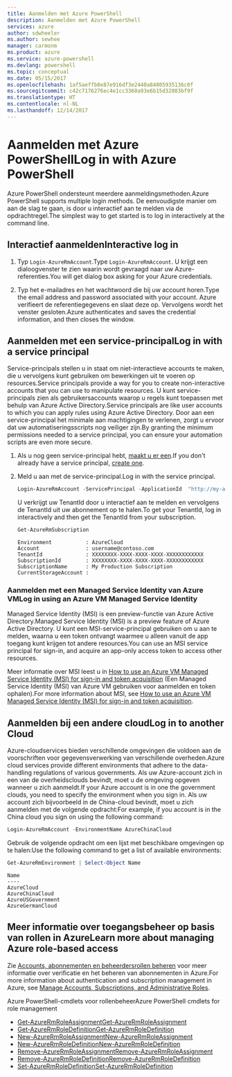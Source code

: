 ```yaml
---
title: Aanmelden met Azure PowerShell
description: Aanmelden met Azure PowerShell
services: azure
author: sdwheeler
ms.author: sewhee
manager: carmonm
ms.product: azure
ms.service: azure-powershell
ms.devlang: powershell
ms.topic: conceptual
ms.date: 05/15/2017
ms.openlocfilehash: 1af5aeffb8e87e916df3e2440a84805935136c0f
ms.sourcegitcommit: c42c7176276ec4e1cc3360a93e6b15d32083bf9f
ms.translationtype: HT
ms.contentlocale: nl-NL
ms.lasthandoff: 12/14/2017
---
```

# <a name="log-in-with-azure-powershell"></a><span data-ttu-id="7c8ac-103">Aanmelden met Azure PowerShell</span><span class="sxs-lookup"><span data-stu-id="7c8ac-103">Log in with Azure PowerShell</span></span>

<span data-ttu-id="7c8ac-104">Azure PowerShell ondersteunt meerdere aanmeldingsmethoden.</span><span class="sxs-lookup"><span data-stu-id="7c8ac-104">Azure PowerShell supports multiple login methods.</span></span> <span data-ttu-id="7c8ac-105">De eenvoudigste manier om aan de slag te gaan, is door u interactief aan te melden via de opdrachtregel.</span><span class="sxs-lookup"><span data-stu-id="7c8ac-105">The simplest way to get started is to log in interactively at the command line.</span></span>

## <a name="interactive-log-in"></a><span data-ttu-id="7c8ac-106">Interactief aanmelden</span><span class="sxs-lookup"><span data-stu-id="7c8ac-106">Interactive log in</span></span>

1. <span data-ttu-id="7c8ac-107">Typ `Login-AzureRmAccount`.</span><span class="sxs-lookup"><span data-stu-id="7c8ac-107">Type `Login-AzureRmAccount`.</span></span> <span data-ttu-id="7c8ac-108">U krijgt een dialoogvenster te zien waarin wordt gevraagd naar uw Azure-referenties.</span><span class="sxs-lookup"><span data-stu-id="7c8ac-108">You will get dialog box asking for your Azure credentials.</span></span>

2. <span data-ttu-id="7c8ac-109">Typ het e-mailadres en het wachtwoord die bij uw account horen.</span><span class="sxs-lookup"><span data-stu-id="7c8ac-109">Type the email address and password associated with your account.</span></span> <span data-ttu-id="7c8ac-110">Azure verifieert de referentiegegevens en slaat deze op. Vervolgens wordt het venster gesloten.</span><span class="sxs-lookup"><span data-stu-id="7c8ac-110">Azure authenticates and saves the credential information, and then closes the window.</span></span>

## <a name="log-in-with-a-service-principal"></a><span data-ttu-id="7c8ac-111">Aanmelden met een service-principal</span><span class="sxs-lookup"><span data-stu-id="7c8ac-111">Log in with a service principal</span></span>

<span data-ttu-id="7c8ac-112">Service-principals stellen u in staat om niet-interactieve accounts te maken, die u vervolgens kunt gebruiken om bewerkingen uit te voeren op resources.</span><span class="sxs-lookup"><span data-stu-id="7c8ac-112">Service principals provide a way for you to create non-interactive accounts that you can use to manipulate resources.</span></span> <span data-ttu-id="7c8ac-113">U kunt service-principals zien als gebruikersaccounts waarop u regels kunt toepassen met behulp van Azure Active Directory.</span><span class="sxs-lookup"><span data-stu-id="7c8ac-113">Service principals are like user accounts to which you can apply rules using Azure Active Directory.</span></span> <span data-ttu-id="7c8ac-114">Door aan een service-principal het minimale aan machtigingen te verlenen, zorgt u ervoor dat uw automatiseringsscripts nog veiliger zijn.</span><span class="sxs-lookup"><span data-stu-id="7c8ac-114">By granting the minimum permissions needed to a service principal, you can ensure your automation scripts are even more secure.</span></span>

1. <span data-ttu-id="7c8ac-115">Als u nog geen service-principal hebt, [maakt u er een](create-azure-service-principal-azureps.md).</span><span class="sxs-lookup"><span data-stu-id="7c8ac-115">If you don't already have a service principal, [create one](create-azure-service-principal-azureps.md).</span></span>

2. <span data-ttu-id="7c8ac-116">Meld u aan met de service-principal.</span><span class="sxs-lookup"><span data-stu-id="7c8ac-116">Log in with the service principal.</span></span>

    ```powershell
    Login-AzureRmAccount -ServicePrincipal -ApplicationId  "http://my-app" -Credential $pscredential -TenantId $tenantid
    ```

    <span data-ttu-id="7c8ac-117">U verkrijgt uw TenantId door u interactief aan te melden en vervolgens de TenantId uit uw abonnement op te halen.</span><span class="sxs-lookup"><span data-stu-id="7c8ac-117">To get your TenantId, log in interactively and then get the TenantId from your subscription.</span></span>

    ```powershell
    Get-AzureRmSubscription
    ```

    ```
    Environment           : AzureCloud
    Account               : username@contoso.com
    TenantId              : XXXXXXXX-XXXX-XXXX-XXXX-XXXXXXXXXXXX
    SubscriptionId        : XXXXXXXX-XXXX-XXXX-XXXX-XXXXXXXXXXXX
    SubscriptionName      : My Production Subscription
    CurrentStorageAccount :
    ```

### <a name="log-in-using-an-azure-vm-managed-service-identity"></a><span data-ttu-id="7c8ac-118">Aanmelden met een Managed Service Identity van Azure VM</span><span class="sxs-lookup"><span data-stu-id="7c8ac-118">Log in using an Azure VM Managed Service Identity</span></span>

<span data-ttu-id="7c8ac-119">Managed Service Identity (MSI) is een preview-functie van Azure Active Directory.</span><span class="sxs-lookup"><span data-stu-id="7c8ac-119">Managed Service Identity (MSI) is a preview feature of Azure Active Directory.</span></span> <span data-ttu-id="7c8ac-120">U kunt een MSI-service-principal gebruiken om u aan te melden, waarna u een token ontvangt waarmee u alleen vanuit de app toegang kunt krijgen tot andere resources.</span><span class="sxs-lookup"><span data-stu-id="7c8ac-120">You can use an MSI service principal for sign-in, and acquire an app-only access token to access other resources.</span></span>

<span data-ttu-id="7c8ac-121">Meer informatie over MSI leest u in [How to use an Azure VM Managed Service Identity (MSI) for sign-in and token acquisition](/azure/active-directory/msi-how-to-get-access-token-using-msi) (Een Managed Service Identity (MSI) van Azure VM gebruiken voor aanmelden en token ophalen).</span><span class="sxs-lookup"><span data-stu-id="7c8ac-121">For more information about MSI, see [How to use an Azure VM Managed Service Identity (MSI) for sign-in and token acquisition](/azure/active-directory/msi-how-to-get-access-token-using-msi).</span></span>

## <a name="log-in-to-another-cloud"></a><span data-ttu-id="7c8ac-122">Aanmelden bij een andere cloud</span><span class="sxs-lookup"><span data-stu-id="7c8ac-122">Log in to another Cloud</span></span>

<span data-ttu-id="7c8ac-123">Azure-cloudservices bieden verschillende omgevingen die voldoen aan de voorschriften voor gegevensverwerking van verschillende overheden.</span><span class="sxs-lookup"><span data-stu-id="7c8ac-123">Azure cloud services provide different environments that adhere to the data-handling regulations of various governments.</span></span> <span data-ttu-id="7c8ac-124">Als uw Azure-account zich in een van de overheidsclouds bevindt, moet u de omgeving opgeven wanneer u zich aanmeldt.</span><span class="sxs-lookup"><span data-stu-id="7c8ac-124">If your Azure account is in one the government clouds, you need to specify the environment when you sign in.</span></span> <span data-ttu-id="7c8ac-125">Als uw account zich bijvoorbeeld in de China-cloud bevindt, moet u zich aanmelden met de volgende opdracht:</span><span class="sxs-lookup"><span data-stu-id="7c8ac-125">For example, if you account is in the China cloud you sign on using the following command:</span></span>

```powershell
Login-AzureRmAccount -EnvironmentName AzureChinaCloud
```

<span data-ttu-id="7c8ac-126">Gebruik de volgende opdracht om een lijst met beschikbare omgevingen op te halen:</span><span class="sxs-lookup"><span data-stu-id="7c8ac-126">Use the following command to get a list of available environments:</span></span>

```powershell
Get-AzureRmEnvironment | Select-Object Name
```

```
Name
----
AzureCloud
AzureChinaCloud
AzureUSGovernment
AzureGermanCloud
```

## <a name="learn-more-about-managing-azure-role-based-access"></a><span data-ttu-id="7c8ac-127">Meer informatie over toegangsbeheer op basis van rollen in Azure</span><span class="sxs-lookup"><span data-stu-id="7c8ac-127">Learn more about managing Azure role-based access</span></span>

<span data-ttu-id="7c8ac-128">Zie [Accounts, abonnementen en beheerdersrollen beheren](/azure/active-directory/role-based-access-control-configure) voor meer informatie over verificatie en het beheren van abonnementen in Azure.</span><span class="sxs-lookup"><span data-stu-id="7c8ac-128">For more information about authentication and subscription management in Azure, see [Manage Accounts, Subscriptions, and Administrative Roles](/azure/active-directory/role-based-access-control-configure).</span></span>

<span data-ttu-id="7c8ac-129">Azure PowerShell-cmdlets voor rollenbeheer</span><span class="sxs-lookup"><span data-stu-id="7c8ac-129">Azure PowerShell cmdlets for role management</span></span>

* [<span data-ttu-id="7c8ac-130">Get-AzureRmRoleAssignment</span><span class="sxs-lookup"><span data-stu-id="7c8ac-130">Get-AzureRmRoleAssignment</span></span>](/powershell/module/AzureRM.Resources/Get-AzureRmRoleAssignment)
* [<span data-ttu-id="7c8ac-131">Get-AzureRmRoleDefinition</span><span class="sxs-lookup"><span data-stu-id="7c8ac-131">Get-AzureRmRoleDefinition</span></span>](/powershell/module/AzureRM.Resources/Get-AzureRmRoleDefinition)
* [<span data-ttu-id="7c8ac-132">New-AzureRmRoleAssignment</span><span class="sxs-lookup"><span data-stu-id="7c8ac-132">New-AzureRmRoleAssignment</span></span>](/powershell/module/AzureRM.Resources/New-AzureRmRoleAssignment)
* [<span data-ttu-id="7c8ac-133">New-AzureRmRoleDefinition</span><span class="sxs-lookup"><span data-stu-id="7c8ac-133">New-AzureRmRoleDefinition</span></span>](/powershell/module/AzureRM.Resources/New-AzureRmRoleDefinition)
* [<span data-ttu-id="7c8ac-134">Remove-AzureRmRoleAssignment</span><span class="sxs-lookup"><span data-stu-id="7c8ac-134">Remove-AzureRmRoleAssignment</span></span>](/powershell/module/AzureRM.Resources/Remove-AzureRmRoleAssignment)
* [<span data-ttu-id="7c8ac-135">Remove-AzureRmRoleDefinition</span><span class="sxs-lookup"><span data-stu-id="7c8ac-135">Remove-AzureRmRoleDefinition</span></span>](/powershell/module/AzureRM.Resources/Remove-AzureRmRoleDefinition)
* [<span data-ttu-id="7c8ac-136">Set-AzureRmRoleDefinition</span><span class="sxs-lookup"><span data-stu-id="7c8ac-136">Set-AzureRmRoleDefinition</span></span>](/powershell/moduel/AzureRM.Resources/Set-AzureRmRoleDefinition)
